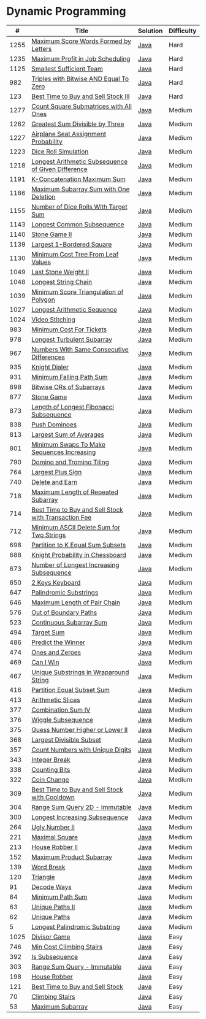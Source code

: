 Dynamic Programming
========

| # | Title | Solution | Difficulty |
|---| ----- | -------- | ---------- |
|1255|[Maximum Score Words Formed by Letters](https://leetcode.com/problems/maximum-score-words-formed-by-letters/)|[Java](src/hard/MaximumScoreWordsFormedByLetters.java)|Hard|
|1235|[Maximum Profit in Job Scheduling](https://leetcode.com/problems/maximum-profit-in-job-scheduling/)|[Java](src/hard/MaximumProfitInJobScheduling.java)|Hard|
|1125|[Smallest Sufficient Team](https://leetcode.com/problems/smallest-sufficient-team/)|[Java](src/hard/SmallestSufficientTeam.java)|Hard|
|982|[Triples with Bitwise AND Equal To Zero](https://leetcode.com/problems/triples-with-bitwise-and-equal-to-zero/)|[Java](src/hard/TriplesWithBitwiseAndEqualToZero.java)|Hard|
|123|[Best Time to Buy and Sell Stock III](https://leetcode.com/problems/best-time-to-buy-and-sell-stock-iii/)|[Java](src/hard/BestTimeBuyAndSellStockIII.java)|Hard|
|1277|[Count Square Submatrices with All Ones](https://leetcode.com/problems/count-square-submatrices-with-all-ones/)|[Java](src/medium/CountSquareSubmatricesWithAllOnes.java)|Medium|
|1262|[Greatest Sum Divisible by Three](https://leetcode.com/problems/greatest-sum-divisible-by-three/)|[Java](src/medium/GreatestSumDivisibleByThree.java)|Medium|
|1227|[Airplane Seat Assignment Probability](https://leetcode.com/problems/airplane-seat-assignment-probability/)|[Java](src/medium/AirplaneSeatAssignmentProbability.java)|Medium|
|1223|[Dice Roll Simulation](https://leetcode.com/problems/dice-roll-simulation/)|[Java](src/medium/DiceRollSimulation.java)|Medium|
|1218|[Longest Arithmetic Subsequence of Given Difference](https://leetcode.com/problems/longest-arithmetic-subsequence-of-given-difference/)|[Java](src/medium/LongestArithmeticSubsequenceOfGivenDifference.java)|Medium|
|1191|[K-Concatenation Maximum Sum](https://leetcode.com/problems/k-concatenation-maximum-sum/)|[Java](src/medium/KConcatenationMaximumSum.java)|Medium|
|1186|[Maximum Subarray Sum with One Deletion](https://leetcode.com/problems/maximum-subarray-sum-with-one-deletion/)|[Java](src/medium/MaximumSubarraySumWithOneDeletion.java)|Medium|
|1155|[Number of Dice Rolls With Target Sum](https://leetcode.com/problems/number-of-dice-rolls-with-target-sum/)|[Java](src/medium/NumberOfDiceRollsWithTargetSum.java)|Medium|
|1143|[Longest Common Subsequence](https://leetcode.com/problems/longest-common-subsequence/)|[Java](src/medium/LongestCommonSubsequence.java)|Medium|
|1140|[Stone Game II](https://leetcode.com/problems/stone-game-ii/)|[Java](src/medium/StoneGameII.java)|Medium|
|1139|[Largest 1-Bordered Square](https://leetcode.com/problems/largest-1-bordered-square/)|[Java](src/medium/Largest1BorderedSquare.java)|Medium|
|1130|[Minimum Cost Tree From Leaf Values](https://leetcode.com/problems/minimum-cost-tree-from-leaf-values/)|[Java](src/medium/MinimumCostTreeFromLeafValues.java)|Medium|
|1049|[Last Stone Weight II](https://leetcode.com/problems/last-stone-weight-ii/)|[Java](src/medium/LastStoneWeightII.java)|Medium|
|1048|[Longest String Chain](https://leetcode.com/problems/longest-string-chain/)|[Java](src/medium/LongestStringChain.java)|Medium|
|1039|[Minimum Score Triangulation of Polygon](https://leetcode.com/problems/minimum-score-triangulation-of-polygon/)|[Java](src/medium/MinimumScoreTriangulationOfPolygon.java)|Medium|
|1027|[Longest Arithmetic Sequence](https://leetcode.com/problems/longest-arithmetic-sequence/)|[Java](src/medium/LongestArithmeticSequence.java)|Medium|
|1024|[Video Stitching](https://leetcode.com/problems/video-stitching/)|[Java](src/medium/VideoStitching.java)|Medium|
|983|[Minimum Cost For Tickets](https://leetcode.com/problems/minimum-cost-for-tickets/)|[Java](src/medium/MinimumCostForTickets.java)|Medium|
|978|[Longest Turbulent Subarray](https://leetcode.com/problems/longest-turbulent-subarray/)|[Java](src/medium/LongestTurbulentSubarray.java)|Medium|
|967|[Numbers With Same Consecutive Differences](https://leetcode.com/problems/numbers-with-same-consecutive-differences/)|[Java](src/medium/NumbersWithSameConsecutiveDifferences.java)|Medium|
|935|[Knight Dialer](https://leetcode.com/problems/knight-dialer/)|[Java](src/medium/KnightDialer.java)|Medium|
|931|[Minimum Falling Path Sum](https://leetcode.com/problems/minimum-falling-path-sum/)|[Java](src/medium/MinimumFallingPathSum.java)|Medium|
|898|[Bitwise ORs of Subarrays](https://leetcode.com/problems/bitwise-ors-of-subarrays/)|[Java](src/medium/BitwiseOrsOfSubarrays.java)|Medium|
|877|[Stone Game](https://leetcode.com/problems/stone-game/)|[Java](src/medium/StoneGame.java)|Medium|
|873|[Length of Longest Fibonacci Subsequence](https://leetcode.com/problems/length-of-longest-fibonacci-subsequence/)|[Java](src/medium/LengthOfLongestFibonacciSubsequence.java)|Medium|
|838|[Push Dominoes](https://leetcode.com/problems/push-dominoes/)|[Java](src/medium/PushDominoes.java)|Medium|
|813|[Largest Sum of Averages](https://leetcode.com/problems/largest-sum-of-averages/)|[Java](src/medium/LargestSumOfAverages.java)|Medium|
|801|[Minimum Swaps To Make Sequences Increasing](https://leetcode.com/problems/minimum-swaps-to-make-sequences-increasing/)|[Java](src/medium/MinimumSwapsToMakeSequencesIncreasing.java)|Medium|
|790|[Domino and Tromino Tiling](https://leetcode.com/problems/domino-and-tromino-tiling/)|[Java](src/medium/DominoAndTrominoTiling.java)|Medium|
|764|[Largest Plus Sign](https://leetcode.com/problems/largest-plus-sign/)|[Java](src/medium/LargestPlusSign.java)|Medium|
|740|[Delete and Earn](https://leetcode.com/problems/delete-and-earn/)|[Java](src/medium/DeleteAndEarn.java)|Medium|
|718|[Maximum Length of Repeated Subarray](https://leetcode.com/problems/maximum-length-of-repeated-subarray/)|[Java](src/medium/MaximumLengthOfRepeatedSubarray.java)|Medium|
|714|[Best Time to Buy and Sell Stock with Transaction Fee](https://leetcode.com/problems/best-time-to-buy-and-sell-stock-with-transaction-fee/)|[Java](src/medium/BestTimeBuyAndSellStockWithTransactionFee.java)|Medium|
|712|[Minimum ASCII Delete Sum for Two Strings](https://leetcode.com/problems/minimum-ascii-delete-sum-for-two-strings/)|[Java](src/medium/MinimumAsciiDeleteSumForTwoStrings.java)|Medium|
|698|[Partition to K Equal Sum Subsets](https://leetcode.com/problems/partition-to-k-equal-sum-subsets/)|[Java](src/medium/PartitionToKEqualSumSubsets.java)|Medium|
|688|[Knight Probability in Chessboard](https://leetcode.com/problems/knight-probability-in-chessboard/)|[Java](src/medium/KnightProbabilityInChessboard.java)|Medium|
|673|[Number of Longest Increasing Subsequence](https://leetcode.com/problems/number-of-longest-increasing-subsequence/)|[Java](src/medium/NumberOfLongestIncreasingSubsequence.java)|Medium|
|650|[2 Keys Keyboard](https://leetcode.com/problems/2-keys-keyboard/)|[Java](src/medium/TwoKeysKeyboard.java)|Medium|
|647|[Palindromic Substrings](https://leetcode.com/problems/palindromic-substrings/)|[Java](src/medium/PalindromicSubstrings.java)|Medium|
|646|[Maximum Length of Pair Chain](https://leetcode.com/problems/maximum-length-of-pair-chain/)|[Java](src/medium/MaximumLengthOfPairChain.java)|Medium|
|576|[Out of Boundary Paths](https://leetcode.com/problems/out-of-boundary-paths/)|[Java](src/medium/OutOfBoundaryPaths.java)|Medium|
|523|[Continuous Subarray Sum](https://leetcode.com/problems/continuous-subarray-sum/)|[Java](src/medium/ContinuousSubarraySum.java)|Medium|
|494|[Target Sum](https://leetcode.com/problems/target-sum/)|[Java](src/medium/TargetSum.java)|Medium|
|486|[Predict the Winner](https://leetcode.com/problems/predict-the-winner/)|[Java](src/medium/PredictTheWinner.java)|Medium|
|474|[Ones and Zeroes](https://leetcode.com/problems/ones-and-zeroes/)|[Java](src/medium/OnesAndZeroes.java)|Medium|
|469|[Can I Win](https://leetcode.com/problems/can-i-win/)|[Java](src/medium/CanIWin.java)|Medium|
|467|[Unique Substrings in Wraparound String](https://leetcode.com/problems/unique-substrings-in-wraparound-string/)|[Java](src/medium/UniqueSubstringsInWraparoundString.java)|Medium|
|416|[Partition Equal Subset Sum](https://leetcode.com/problems/partition-equal-subset-sum/)|[Java](src/medium/PartitionEqualSubsetSum.java)|Medium|
|413|[Arithmetic Slices](https://leetcode.com/problems/arithmetic-slices/)|[Java](src/medium/ArithmeticSlices.java)|Medium|
|377|[Combination Sum IV](https://leetcode.com/problems/combination-sum-iv/)|[Java](src/medium/CombinationSumIV.java)|Medium|
|376|[Wiggle Subsequence](https://leetcode.com/problems/wiggle-subsequence/)|[Java](src/medium/WiggleSubsequence.java)|Medium|
|375|[Guess Number Higher or Lower II](https://leetcode.com/problems/guess-number-higher-or-lower-ii/)|[Java](src/medium/GuessNumberHigherOrLowerII.java)|Medium|
|368|[Largest Divisible Subset](https://leetcode.com/problems/largest-divisible-subset/)|[Java](src/medium/LargestDivisibleSubset.java)|Medium|
|357|[Count Numbers with Unique Digits](https://leetcode.com/problems/count-numbers-with-unique-digits/)|[Java](src/medium/CountNumbersWithUniqueDigits.java)|Medium|
|343|[Integer Break](https://leetcode.com/problems/integer-break/)|[Java](src/medium/IntegerBreak.java)|Medium|
|338|[Counting Bits](https://leetcode.com/problems/counting-bits/)|[Java](src/medium/CountingBits.java)|Medium|
|322|[Coin Change](https://leetcode.com/problems/coin-change/)|[Java](src/medium/CoinChange.java)|Medium|
|309|[Best Time to Buy and Sell Stock with Cooldown](https://leetcode.com/problems/best-time-to-buy-and-sell-stock-with-cooldown/)|[Java](src/medium/BestTimeBuyAndSellStockWithCooldown.java)|Medium|
|304|[Range Sum Query 2D - Immutable](https://leetcode.com/problems/range-sum-query-2d-immutable/)|[Java](src/medium/RangeSumQuery2DImmutable.java)|Medium|
|300|[Longest Increasing Subsequence](https://leetcode.com/problems/longest-increasing-subsequence/)|[Java](src/medium/LongestIncreasingSubsequence.java)|Medium|
|264|[Ugly Number II](https://leetcode.com/problems/ugly-number-ii/)|[Java](src/medium/UglyNumberII.java)|Medium|
|221|[Maximal Square](https://leetcode.com/problems/maximal-square/)|[Java](src/medium/MaximalSquare.java)|Medium|
|213|[House Robber II](https://leetcode.com/problems/house-robber-ii/)|[Java](src/medium/HouseRobberII.java)|Medium|
|152|[Maximum Product Subarray](https://leetcode.com/problems/maximum-product-subarray/)|[Java](src/medium/MaximumProductSubarray.java)|Medium|
|139|[Word Break](https://leetcode.com/problems/word-break/)|[Java](src/medium/WordBreak.java)|Medium|
|120|[Triangle](https://leetcode.com/problems/triangle/)|[Java](src/medium/Triangle.java)|Medium|
|91|[Decode Ways](https://leetcode.com/problems/decode-ways/)|[Java](src/medium/DecodeWays.java)|Medium|
|64|[Minimum Path Sum](https://leetcode.com/problems/minimum-path-sum/)|[Java](src/medium/MinimumPathSum.java)|Medium|
|63|[Unique Paths II](https://leetcode.com/problems/unique-paths-ii/)|[Java](src/medium/UniquePathsII.java)|Medium|
|62|[Unique Paths](https://leetcode.com/problems/unique-paths/)|[Java](src/medium/UniquePaths.java)|Medium|
|5|[Longest Palindromic Substring](https://leetcode.com/problems/longest-palindromic-substring/)|[Java](src/medium/LongestPalindromicSubstring.java)|Medium|
|1025|[Divisor Game](https://leetcode.com/problems/divisor-game/)|[Java](src/easy/DivisorGame.java)|Easy|
|746|[Min Cost Climbing Stairs](https://leetcode.com/problems/min-cost-climbing-stairs/)|[Java](src/easy/MinCostClimbingStairs.java)|Easy|
|392|[Is Subsequence](https://leetcode.com/problems/is-subsequence/)|[Java](src/easy/IsSubsequence.java)|Easy|
|303|[Range Sum Query - Immutable](https://leetcode.com/problems/range-sum-query-immutable/)|[Java](src/easy/RangeSumQueryImmutable.java)|Easy|
|198|[House Robber](https://leetcode.com/problems/house-robber/)|[Java](src/easy/HouseRobber.java)|Easy|
|121|[Best Time to Buy and Sell Stock](https://leetcode.com/problems/best-time-to-buy-and-sell-stock/)|[Java](src/easy/BestTimeToBuyAndSellStock.java)|Easy|
|70|[Climbing Stairs](https://leetcode.com/problems/climbing-stairs/)|[Java](src/easy/ClimbingStairs.java)|Easy|
|53|[Maximum Subarray](https://leetcode.com/problems/maximum-subarray/)|[Java](src/easy/MaximumSubarray.java)|Easy|
